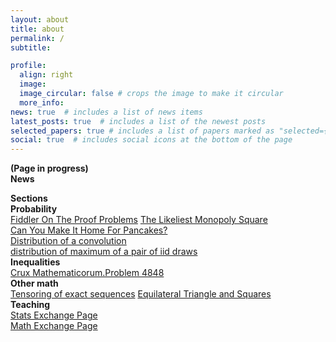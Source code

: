 ```yaml
---
layout: about
title: about
permalink: /
subtitle: 

profile:
  align: right
  image:
  image_circular: false # crops the image to make it circular
  more_info: 
news: true  # includes a list of news items
latest_posts: true  # includes a list of the newest posts
selected_papers: true # includes a list of papers marked as "selected={true}"
social: true  # includes social icons at the bottom of the page
---
```

**(Page in progress)**  
**News**  

**Sections**  
**Probability**  
[Fiddler On The Proof Problems](https://bogdanlata.github.io/projects/fiddler/)
[The Likeliest Monopoly Square](https://bogdanlata.github.io/projects/The-Likeliest-Monopoly-Square/)  
[Can You Make It Home For Pancakes?](https://bogdanlata.github.io/projects/fiddler_pancakes/)  
[Distribution of a convolution](https://stats.stackexchange.com/questions/13474/how-to-define-the-distribution-of-a-convolution-when-there-is-some-partial-order/13665#13665)    
[distribution of maximum of a pair of iid draws](https://stats.stackexchange.com/questions/13259/what-is-the-distribution-of-maximum-of-a-pair-of-iid-draws-where-the-minimum-is/13286#13286)  
**Inequalities**  
[Crux Mathematicorum.Problem 4848](https://bogdanlata.github.io/projects/Inequalities/)  
**Other math**  
[Tensoring of exact sequences](https://math.stackexchange.com/questions/24344/help-understanding-tensoring-of-exact-sequences/24367#24367)
[Equilateral Triangle and Squares](https://www.cut-the-knot.org/m/Geometry/TranStan.shtml#FigureThat)  
**Teaching**  
[Stats Exchange Page](https://stats.stackexchange.com/users/3454/bogdan-lataianu)  
[Math Exchange Page](https://math.stackexchange.com/users/7243/bogdan-lataianu)  


<!--

Write your biography here. Tell the world about yourself. Link to your favorite [subreddit](http://reddit.com). You can put a picture in, too. The code is already in, just name your picture `prof_pic.jpg` and put it in the `img/` folder.

Put your address / P.O. box / other info right below your picture. You can also disable any of these elements by editing `profile` property of the YAML header of your `_pages/about.md`. Edit `_bibliography/papers.bib` and Jekyll will render your [publications page](/al-folio/publications/) automatically.

Link to your social media connections, too. This theme is set up to use [Font Awesome icons](http://fortawesome.github.io/Font-Awesome/) and [Academicons](https://jpswalsh.github.io/academicons/), like the ones below. Add your Facebook, Twitter, LinkedIn, Google Scholar, or just disable all of them.
-->

